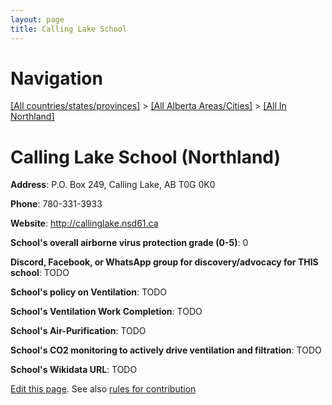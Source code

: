 ```yaml
---
layout: page
title: Calling Lake School
---
```

# Navigation

[[All countries/states/provinces]](../../..) > [[All Alberta Areas/Cities]](../..) > [[All In Northland]](..)

# Calling Lake School (Northland)

**Address**: P.O. Box 249, Calling Lake, AB T0G 0K0

**Phone**: 780-331-3933

**Website**: <http://callinglake.nsd61.ca>

**School's overall airborne virus protection grade (0-5)**: 0

**Discord, Facebook, or WhatsApp group for discovery/advocacy for THIS school**: TODO

**School's policy on Ventilation**: TODO

**School's Ventilation Work Completion**: TODO

**School's Air-Purification**: TODO

**School's CO2 monitoring to actively drive ventilation and filtration**: TODO

**School's Wikidata URL**: TODO


[Edit this page](https://github.com/ventilate-schools/AB/edit/main/./Northland/Calling_Lake_School.md). See also [rules for contribution](../../../contribution-rules/)